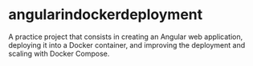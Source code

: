 # angularindockerdeployment
A practice project that consists in creating an Angular web application, deploying it into a Docker container, and improving the deployment and scaling with Docker Compose.
